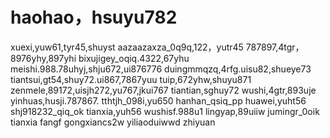 # haohao，hsuyu782
xuexi,yuw61,tyr45,shuyst
aazaazaxza_0q9q,122，yutr45
787897,4tgr，8976yhy,897yhi
bixujigey_oqiq.4322,67yhu
meishi.988.78uhyj,shju672,ui876776
duingmmqzq,4rfg.uisu82,shueye73
tiantsui,gt54,shuy72.ui867,7867yuu
tuip,672yhw,shuyu871
zenmele,89172,uisjh272,yu767,jkui767
tiantian,sghuy72
wushi,4gtr,893uje
yinhuas,husji.787867.
tthtjh_098i,yu650
hanhan_qsiq_pp
huawei,yuht56
shj918232_qiq_ok
tianxia,yuh56
wushisf.988u1
lingyap,89uiiw
jumingr_0oik
tianxia
fangf
gongxiancs2w
yiliaoduiwwd
zhiyuan
